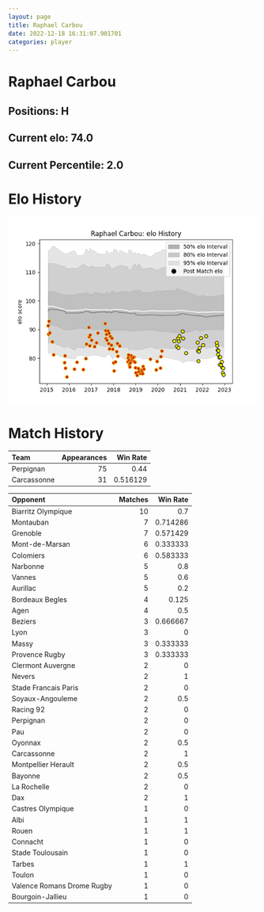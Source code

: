 ```yaml
---  
layout: page  
title: Raphael Carbou  
date: 2022-12-18 16:31:07.901701  
categories: player  
---
```

# Raphael Carbou

## Positions: H

## Current elo: 74.0

## Current Percentile: 2.0

# Elo History


![elo history](history_RaphaelCarbou.png)
# Match History


| Team        |   Appearances |   Win Rate |
|:------------|--------------:|-----------:|
| Perpignan   |            75 |   0.44     |
| Carcassonne |            31 |   0.516129 |

| Opponent                   |   Matches |   Win Rate |
|:---------------------------|----------:|-----------:|
| Biarritz Olympique         |        10 |   0.7      |
| Montauban                  |         7 |   0.714286 |
| Grenoble                   |         7 |   0.571429 |
| Mont-de-Marsan             |         6 |   0.333333 |
| Colomiers                  |         6 |   0.583333 |
| Narbonne                   |         5 |   0.8      |
| Vannes                     |         5 |   0.6      |
| Aurillac                   |         5 |   0.2      |
| Bordeaux Begles            |         4 |   0.125    |
| Agen                       |         4 |   0.5      |
| Beziers                    |         3 |   0.666667 |
| Lyon                       |         3 |   0        |
| Massy                      |         3 |   0.333333 |
| Provence Rugby             |         3 |   0.333333 |
| Clermont Auvergne          |         2 |   0        |
| Nevers                     |         2 |   1        |
| Stade Francais Paris       |         2 |   0        |
| Soyaux-Angouleme           |         2 |   0.5      |
| Racing 92                  |         2 |   0        |
| Perpignan                  |         2 |   0        |
| Pau                        |         2 |   0        |
| Oyonnax                    |         2 |   0.5      |
| Carcassonne                |         2 |   1        |
| Montpellier Herault        |         2 |   0.5      |
| Bayonne                    |         2 |   0.5      |
| La Rochelle                |         2 |   0        |
| Dax                        |         2 |   1        |
| Castres Olympique          |         1 |   0        |
| Albi                       |         1 |   1        |
| Rouen                      |         1 |   1        |
| Connacht                   |         1 |   0        |
| Stade Toulousain           |         1 |   0        |
| Tarbes                     |         1 |   1        |
| Toulon                     |         1 |   0        |
| Valence Romans Drome Rugby |         1 |   0        |
| Bourgoin-Jallieu           |         1 |   0        |